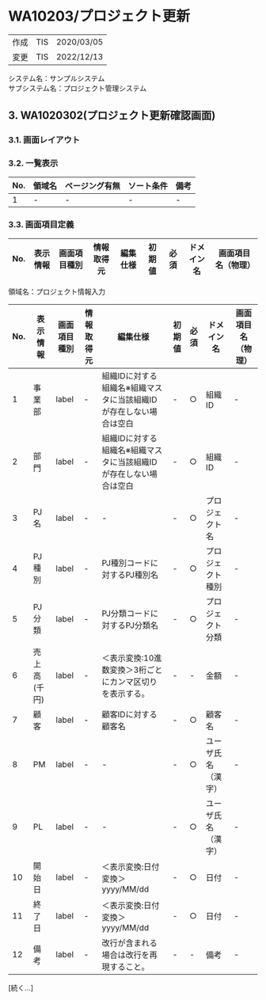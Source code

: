 # WA10203/プロジェクト更新

|             |         |           |
|-------------|---------|-----------|
| 作成        | TIS     | 2020/03/05|
| 変更        | TIS     | 2022/12/13|

システム名：サンプルシステム  
サブシステム名：プロジェクト管理システム

## 3. WA1020302(プロジェクト更新確認画面)

### 3.1. 画面レイアウト

### 3.2. 一覧表示

| No. | 領域名 | ページング有無 | ソート条件 | 備考 |
|-----|--------|----------------|------------|-------|
| 1   | -      | -             | -          | -     |

### 3.3. 画面項目定義

| No. | 表示情報 | 画面項目種別 | 情報取得元 | 編集仕様 | 初期値 | 必須 | ドメイン名 | 画面項目名（物理） |
|-----|----------|--------------|------------|----------|---------|------|------------|-------------------|

領域名：プロジェクト情報入力

| No. | 表示情報 | 画面項目種別 | 情報取得元 | 編集仕様 | 初期値 | 必須 | ドメイン名 | 画面項目名（物理） |
|-----|----------|--------------|------------|----------|---------|------|------------|-------------------|
| 1   | 事業部   | label        | -          | 組織IDに対する組織名※組織マスタに当該組織IDが存在しない場合は空白 | - | ○ | 組織ID | - |
| 2   | 部門     | label        | -          | 組織IDに対する組織名※組織マスタに当該組織IDが存在しない場合は空白 | - | ○ | 組織ID | - |
| 3   | PJ名     | label        | -          | -      | - | ○ | プロジェクト名 | - |
| 4   | PJ種別   | label        | -          | PJ種別コードに対するPJ種別名 | - | ○ | プロジェクト種別 | - |
| 5   | PJ分類   | label        | -          | PJ分類コードに対するPJ分類名 | - | ○ | プロジェクト分類 | - |
| 6   | 売上高(千円) | label    | -          | ＜表示変換:10進数変換＞3桁ごとにカンマ区切りを表示する。 | - | - | 金額 | - |
| 7   | 顧客     | label        | -          | 顧客IDに対する顧客名 | - | ○ | 顧客名 | - |
| 8   | PM       | label        | -          | -      | - | ○ | ユーザ氏名（漢字） | - |
| 9   | PL       | label        | -          | -      | - | ○ | ユーザ氏名（漢字） | - |
| 10  | 開始日   | label        | -          | ＜表示変換:日付変換＞yyyy/MM/dd | - | ○ | 日付 | - |
| 11  | 終了日   | label        | -          | ＜表示変換:日付変換＞yyyy/MM/dd | - | ○ | 日付 | - |
| 12  | 備考     | label        | -          | 改行が含まれる場合は改行を再現すること。 | - | - | 備考 | - |

[続く...]